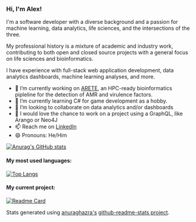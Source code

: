 ### Hi, I'm Alex!

I'm a software developer with a diverse background and a passion for machine learning, data analytics, life sciences, and the intersections of the three. 

My professional history is a mixture of academic and industry work, contributing to both open and closed source projects with a general focus on life sciences and bioinformatics. 

I have experience with full-stack web application development, data analytics dashboards, machine learning analyses, and more.

- 🔭 I’m currently working on [ARETE](https://github.com/fmaguire/arete), an HPC-ready bioinformatics pipleline for the detection of AMR and virulence factors. 
- 🌱 I’m currently learning C# for game development as a hobby.
- 👯 I’m looking to collaborate on data analytics and/or dashboards
- 🤔 I would love the chance to work on a project using a GraphQL, like Arango or Neo4J
- 📫 Reach me on [LinkedIn](https://www.linkedin.com/in/alex-manuele/)
- 😄 Pronouns: He/Him


[![Anurag's GitHub stats](https://github-readme-stats.vercel.app/api?username=alexmanuele&count_private=true&theme=radical&show_icons=true&include_all_commits=true)
](https://camo.githubusercontent.com/500959509519d9ccf11002f77cc764c91bc810d8157b6c514f643660ccd76d61/68747470733a2f2f6769746875622d726561646d652d73746174732e76657263656c2e6170702f6170693f757365726e616d653d616c65786d616e75656c6526636f756e745f707269766174653d74727565267468656d653d7261646963616c)

#### My most used languages:
[![Top Langs](https://github-readme-stats.vercel.app/api/top-langs/?username=alexmanuele&hide=html&theme=radical)](https://camo.githubusercontent.com/9cb2fa154d7ff06c78ffac0ec00aa18a9f69b86f88f07c2fd4415b79f594bc54/68747470733a2f2f6769746875622d726561646d652d73746174732e76657263656c2e6170702f6170692f746f702d6c616e67732f3f757365726e616d653d616c65786d616e75656c6526686964653d68746d6c267468656d653d7261646963616c)

#### My current project:
[![Readme Card](https://github-readme-stats.vercel.app/api/pin/?username=alexmanuele&repo=arete&theme=radical)](https://github.com/alexmanuele/arete)

Stats generated using [anuraghazra's](https://github.com/anuraghazra) [github-readme-stats project](https://github.com/anuraghazra/github-readme-stats). 
<!--
**alexmanuele/alexmanuele** is a ✨ _special_ ✨ repository because its `README.md` (this file) appears on your GitHub profile.

Here are some ideas to get you started:

- 🔭 I’m currently working on ...
- 🌱 I’m currently learning ...
- 👯 I’m looking to collaborate on ...
- 🤔 I’m looking for help with ...
- 💬 Ask me about ...
- 📫 How to reach me: ...
- 😄 Pronouns: ...
- ⚡ Fun fact: ...
-->
